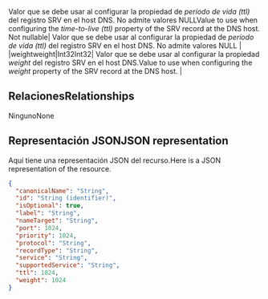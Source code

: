 <span data-ttu-id="8c444-p105">Valor que se debe usar al configurar la propiedad de *período de vida (ttl)* del registro SRV en el host DNS. No admite valores NULL</span><span class="sxs-lookup"><span data-stu-id="8c444-p105">Value to use when configuring the *time-to-live (ttl)* property of the SRV record at the DNS host. Not nullable</span></span>| Valor que se debe usar al configurar la propiedad de *período de vida (ttl)* del registro SRV en el host DNS. No admite valores NULL |
|<span data-ttu-id="8c444-149">weight</span><span class="sxs-lookup"><span data-stu-id="8c444-149">weight</span></span>|<span data-ttu-id="8c444-150">Int32</span><span class="sxs-lookup"><span data-stu-id="8c444-150">Int32</span></span>| <span data-ttu-id="8c444-151">Valor que se debe usar al configurar la propiedad *weight* del registro SRV en el host DNS.</span><span class="sxs-lookup"><span data-stu-id="8c444-151">Value to use when configuring the *weight* property of the SRV record at the DNS host.</span></span> |

## <span data-ttu-id="8c444-152">Relaciones</span><span class="sxs-lookup"><span data-stu-id="8c444-152">Relationships</span></span>
<a id="relationships" class="xliff"></a>
<span data-ttu-id="8c444-153">Ninguno</span><span class="sxs-lookup"><span data-stu-id="8c444-153">None</span></span>


## <span data-ttu-id="8c444-154">Representación JSON</span><span class="sxs-lookup"><span data-stu-id="8c444-154">JSON representation</span></span>
<a id="json-representation" class="xliff"></a>
<span data-ttu-id="8c444-155">Aquí tiene una representación JSON del recurso.</span><span class="sxs-lookup"><span data-stu-id="8c444-155">Here is a JSON representation of the resource.</span></span>

<!-- {
  "blockType": "resource",
  "optionalProperties": [

  ],
  "@odata.type": "microsoft.graph.domainDnsSrvRecord"
}-->

```json
{
  "canonicalName": "String",
  "id": "String (identifier)",
  "isOptional": true,
  "label": "String",
  "nameTarget": "String",
  "port": 1024,
  "priority": 1024,
  "protocol": "String",
  "recordType": "String",
  "service": "String",
  "supportedService": "String",
  "ttl": 1024,
  "weight": 1024
}

```

<!-- uuid: 8fcb5dbc-d5aa-4681-8e31-b001d5168d79
2015-10-25 14:57:30 UTC -->
<!-- {
  "type": "#page.annotation",
  "description": "domainDnsSrvRecord resource",
  "keywords": "",
  "section": "documentation",
  "tocPath": ""
}-->